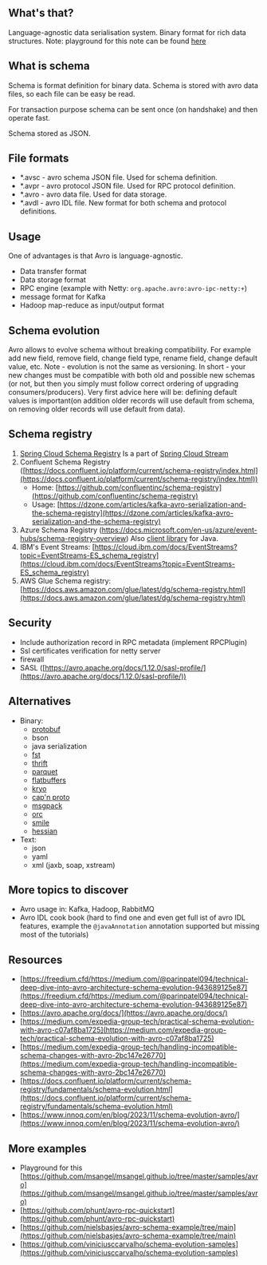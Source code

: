 ## What's that?

Language-agnostic data serialisation system.
Binary format for rich data structures.
Note: playground for this note can be found [here](https://github.com/msangel/msangel.github.io/tree/master/samples/avro)

## What is schema

Schema is format definition for binary data.
Schema is stored with avro data files, so each file can be easy be read.

For transaction purpose schema can be sent once (on handshake) and then operate fast.

Schema stored as JSON.

## File formats
- *.avsc - avro schema JSON file. Used for schema definition.
- *.avpr - avro protocol JSON file. Used for RPC protocol definition.
- *.avro - avro data file. Used for data storage.
- *.avdl - avro IDL file. New format for both schema and protocol definitions.

## Usage
One of advantages is that Avro is language-agnostic.

- Data transfer format
- Data storage format
- RPC engine (example with Netty: `org.apache.avro:avro-ipc-netty:+`)
- message format for Kafka 
- Hadoop map-reduce as input/output format

## Schema evolution
Avro allows to evolve schema without breaking compatibility. For example add new field, remove field, change field type, rename field, change default value, etc.
Note - evolution is not the same as versioning. In short - your new changes must be compatible with both old and possible new schemas (or not, but then you simply must follow correct ordering of upgrading consumers/producers). Very first advice here will be: defining default values is important(on addition older records will use default from schema, on removing older records will use default from data).

## Schema registry
1. [Spring Cloud Schema Registry](https://docs.spring.io/spring-cloud-stream/docs/current/reference/html/spring-cloud-stream-schema-registry.html#spring-cloud-stream-schema-registry-reference)
   Is a part of [Spring Cloud Stream](https://spring.io/projects/spring-cloud-stream)
2. Confluent Schema Registry 
([https://docs.confluent.io/platform/current/schema-registry/index.html](https://docs.confluent.io/platform/current/schema-registry/index.html))
   - Home: [https://github.com/confluentinc/schema-registry](https://github.com/confluentinc/schema-registry)
   - Usage: [https://dzone.com/articles/kafka-avro-serialization-and-the-schema-registry](https://dzone.com/articles/kafka-avro-serialization-and-the-schema-registry)
3. Azure Schema Registry (https://docs.microsoft.com/en-us/azure/event-hubs/schema-registry-overview)
   Also [client library](https://learn.microsoft.com/en-us/java/api/overview/azure/data-schemaregistry-apacheavro-readme) for Java.
4. IBM's Event Streams: [https://cloud.ibm.com/docs/EventStreams?topic=EventStreams-ES_schema_registry](https://cloud.ibm.com/docs/EventStreams?topic=EventStreams-ES_schema_registry)
5. AWS Glue Schema registry: [https://docs.aws.amazon.com/glue/latest/dg/schema-registry.html](https://docs.aws.amazon.com/glue/latest/dg/schema-registry.html)


## Security
- Include authorization record in RPC metadata (implement RPCPlugin)
- Ssl certificates verification for netty server
- firewall
- SASL ([https://avro.apache.org/docs/1.12.0/sasl-profile/](https://avro.apache.org/docs/1.12.0/sasl-profile/))

## Alternatives
- Binary:
  - [protobuf](https://github.com/google/protobuf)
  - bson
  - java serialization
  - [fst](https://github.com/RuedigerMoeller/fast-serialization)
  - [thrift](https://github.com/apache/thrift)
  - [parquet](https://parquet.apache.org/)
  - [flatbuffers](https://github.com/google/flatbuffers)
  - [kryo](https://github.com/EsotericSoftware/kryo)
  - [cap'n proto](https://github.com/capnproto/capnproto)
  - [msgpack](https://github.com/msgpack/msgpack-java)
  - [orc](https://orc.apache.org/)
  - [smile](https://github.com/FasterXML/smile-format-specification)
  - [hessian](http://hessian.caucho.com/#Java)
- Text:
  - json
  - yaml
  - xml (jaxb, soap, xstream)

## More topics to discover
- Avro usage in: Kafka, Hadoop, RabbitMQ
- Avro IDL cook book (hard to find one and even get full ist of avro IDL features, example the `@javaAnnotation` annotation supported but missing most of the tutorials)


## Resources
- [https://freedium.cfd/https://medium.com/@parinpatel094/technical-deep-dive-into-avro-architecture-schema-evolution-943689125e87](https://freedium.cfd/https://medium.com/@parinpatel094/technical-deep-dive-into-avro-architecture-schema-evolution-943689125e87)
- [https://avro.apache.org/docs/](https://avro.apache.org/docs/)
- [https://medium.com/expedia-group-tech/practical-schema-evolution-with-avro-c07af8ba1725](https://medium.com/expedia-group-tech/practical-schema-evolution-with-avro-c07af8ba1725)
- [https://medium.com/expedia-group-tech/handling-incompatible-schema-changes-with-avro-2bc147e26770](https://medium.com/expedia-group-tech/handling-incompatible-schema-changes-with-avro-2bc147e26770)
- [https://docs.confluent.io/platform/current/schema-registry/fundamentals/schema-evolution.html](https://docs.confluent.io/platform/current/schema-registry/fundamentals/schema-evolution.html)
- [https://www.innoq.com/en/blog/2023/11/schema-evolution-avro/](https://www.innoq.com/en/blog/2023/11/schema-evolution-avro/)

## More examples
- Playground for this [https://github.com/msangel/msangel.github.io/tree/master/samples/avro](https://github.com/msangel/msangel.github.io/tree/master/samples/avro)
- [https://github.com/phunt/avro-rpc-quickstart](https://github.com/phunt/avro-rpc-quickstart)
- [https://github.com/nielsbasjes/avro-schema-example/tree/main](https://github.com/nielsbasjes/avro-schema-example/tree/main)
- [https://github.com/viniciusccarvalho/schema-evolution-samples](https://github.com/viniciusccarvalho/schema-evolution-samples)
